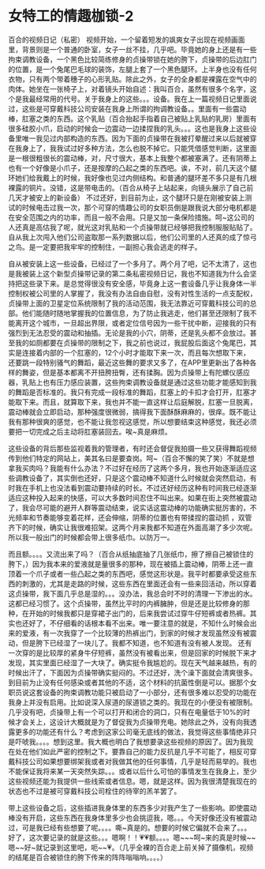 # 女特工的情趣枷锁-2

百合的视频日记（私密）
视频开始，一个留着短发的飒爽女子出现在视频画面里，背景则是一个普通的卧室，女子一丝不挂，几乎吧。毕竟她的身上还是有一些拘束调教设备，一个黑色比较简练修身的贞操带锁在她的胯下，贞操带的后边肛门的位置，是一个兔尾巴毛球的装饰，左腿上套了一个黑色腿环。上半身也没有任何衣物，只有两个带着穗子的心形乳贴。除此之外，女子的全身都是裸露在空气中的肉体。她坐在一张椅子上，对着镜头开始自述：我叫百合，虽然有很多个名字，这个是我最经常用的代号。关于我身上的这些。。。设备。我在上一篇视频日记里面说过，这些是可穿戴科技公司安装在我身上所谓的拘调教设备。。里面有一些震动棒，肛塞之类的东西。这个乳贴（百合抬起手指着自己被贴上乳贴的乳房）里面有很多硅胶小爪，启动的时候会一边震动一边揉捏我的乳头。。。这也是我身上这些设备里唯一我见过内部构造的东西。因为下面的贞操带在我被打晕醒过来以后就被穿在我身上了，我我试过好多种方法，怎么也脱不掉它。只能凭借感觉判断，这里面是一根很粗很长的震动棒，对，尺寸很大，基本上我整个都被塞满了。还有阴蒂上也有一个好像是小爪子，还是按摩的凸起之类的东西吧。诶，不对，前几天这个腿环她们给我戴上的时候，我好像也见过内侧结构。和普通的腿环差不多只是有几根裸露的铜片。没错，这是带电击的。（百合从椅子上站起来，向镜头展示了自己前几天才被安上的新设备） 不过还好，到目前为止，这个腿环只是在刚被安装上测试的时候电击过我一次，那个可穿的情趣公司的女职员倒是跟我说大部分电机都是在安全范围之内的功率，而且一般不会用。只是又加一条保险措施。呵~这公司的人还真是高估我了呢，就光这对乳贴和一个贞操带就已经够把我控制服服贴贴了。自从我上次闯入他们公司盗取那一系列数据以后，他们公司里的人还真的成了惊弓之鸟。是一定要把我牢牢的控制住，一副担心我会逃走的样子。

自从被安装上这一些设备，已经过了一个多月了。两个月了吧，记不太清了，这也是我被装上这个新型贞操带记录的第二条私密视频日记，我也不知道我为什么会坚持把这些录下来。是总觉得很没有安全感，毕竟身上这一套设备几乎让我身体一半控制权被公司里的人掌握了，我没有办法自由自慰，没有对性生活的一点支配权，贞操带上面的卫星定位系统限制了我的活动范围，我无法靠近可穿戴科技公司的总部。他们能随时随地掌握我的位置信息，为了防止我逃走，他们甚至还限制了我不能离开这个城市，一旦超出界限，或者定位信号因为一些干扰中断，迎接我的只有强烈到无法忍受的震动和抽插。无论是我的小穴，阴蒂，还是乳头都不会放过。甚至我的如厕都要在贞操带的限制之下，我之前也说过，我屁股后面这个兔尾巴，其实是连接着内部的一个肛塞的，12个小时才能取下来一次，而且每次想取下来，还要跳一段特别骚气的舞蹈，最近这些舞的要求又多了，在APP里更新出了各种各样的舞姿，但是基本都离不开扭胯扭臀，还有揉胸。因为贞操带上有陀螺仪感应器，乳贴上也有压力感应装置，这些拘束调教设备就是通过这些功能才能感知到我的舞蹈是否标准的。我只有完成一段标准的舞蹈，肛塞上的卡扣才会打开，肛塞才能取下来。而且，就算取下来，我也并不能一直这样让后庭解脱，肛塞一旦脱离，震动棒就会立即启动，那种强度很微弱，搞得我下面酥酥麻麻的，很痒。既不能让我有那种很爽的感觉，也不能让我忽视这感觉，所以想要结束这种感觉，我还必须要把一切完成之后主动将肛塞装回去。唉~真是麻烦。

这些设备的背后那些监视着我的管理者，有时还会督促我拍摄一些又获得舞蹈视频传到他们特定的网站上，美其名曰是要查岗。呵~（百合不懈的笑了笑）不就是想拿我买肉吗？我能有什么办法？不过好在经历了这两个多月，我也开始逐渐适应这些调教设备了，其实倒也还好，只是这个震动棒不知道什么时候就会突然启动，有时我在手机上也没法看到震动要持续的时长。不过还好经历这种有时间我已经逐渐适应这种投入起来的快感，可以大多数时间忍住不叫出来。如果在街上突然被震动了，我会尽可能的避开人群等震动结束，说实话这震动棒的功能确实挺厉害的，不光频率和节奏能够变着花样，还会伸缩，阴蒂的位置也有带揉捏的震动抓 ，双管齐下的时候，确实让我很难招架。这两个月来我都不知道在外面高潮了多少次呢。所以我一般出门的时候都会带上很多纸巾。以防万一。

而且额。。。。又流出来了吗？（百合从纸抽底抽了几张纸巾，擦了擦自己被锁住的胯下，）因为我本来的爱液就是量很多的那种，现在被插上震动棒，阴蒂上还一直顶着一个爪子或者一些凸起之类的东西吧，感觉这形状是。我平时都要承受这些东西的刺激的，尤其是走路的时候，这些东西在里面还会有一些来回活动，所以穿着这贞操带，我下面几乎总是湿的。。。没办法，我总会时不时的清理一下渗出的水。这都已经习惯了。这个贞操带，虽然比平时的内裤臃肿，但是还是比较修身的那种，在开始的时候我都只是穿裙子出门的，后来我尝试过穿牛仔短裤或者热裤。其实也还好了，不仔细看的话根本看不出来。唯一要注意的就是，不知什么时候会出来的爱液，有一次我穿了一个比较薄的热裤出门，到家的时候才发现虽然没有被震动，但是胯下已经湿了一块儿了。我都不知道，也不知道有没有被人发现。 还有一次穿的是比较厚的紧身牛仔短裤，虽然没有被看出来，但是回家的时候脱下来才发现，其实里面已经湿了一大块了。确实挺令我尴尬的。现在天气越来越热，有的时候出汗了，下面因为贞操带确实挺闷的。不过还好，洗个澡下面就会清爽很多。到目前为止没有任何感染或者其他的不适，这个材料的抗菌性倒是可以。据那个女职员说这套设备的拘束调教功能只被启动了一小部分，还有很多难以忍受的功能在我身上并没有启用。比如说深入尿道的尿道锁之类的。我现在的小便没有被限制。几乎没有吧，贞操带上有一个可以打开和闭合的洞口，只有在电量低于10%的时候才会关上，这设计大概就是为了督促我为贞操带充电。她除此之外，没有向我透露更多的功能还有什么？考虑到这家公司毫无底线的做法，我觉得这些事情绝非只是吓唬我。。。。想到这里。我大概也明白了我想要录这些视频的原因了。因为我现在处在他们如此严密的控制之下。要靠自己的能力反抗是几乎不可能了，相反可穿戴科技公司如果想要绑架我或者对我做其他的任何事情，几乎是轻而易举的。我也不能保证我将来某一天突然失踪。。。或者以后什么可怕的事情发生在我身上，至少这些视频还能为我提供一些线索或者信息。嗯，就是这样。因为我很清楚我现在的状态也不过是被可穿戴科技公司栓住的待宰的羔羊罢了。

带上这些设备之后，这些插进我身体里的东西多少对我产生了一些影响。即使震动棒没有开启，这些东西在我身体里多少也会挑逗我，嗯。。。今天好像还没有被震动过，可是我已经有些想要了呢。。。。嘶~真是的。想要的时候它偏就不会来了。。。好了，这次要记录的就是这些。。。嗯啊！！💗💗额。。。。嗯~~~呵~来的真是时候~~嗯~~好~就记录到这里吧，呃~~💗。（几乎全裸的百合走上前关掉了摄像机，视频的结尾是百合被锁住的胯下传来的阵阵嗡嗡响。。。。）

